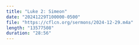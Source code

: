 ```yaml
---
title: "Luke 2: Simeon"
date: "20241229T100000-0500"
file: "https://cflcn.org/sermons/2024-12-29.m4a"
length: "13577508"
duration: "28:56"
---
```

